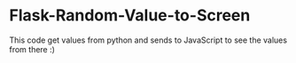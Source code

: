 # Flask-Random-Value-to-Screen
This code get values from python and sends to JavaScript to see the values from there :)
